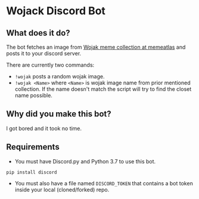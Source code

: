 # Wojack Discord Bot
## What does it do?
The bot fetches an image from [Wojak meme collection at memeatlas](https://www.memeatlas.com/wojak-memes.html) and posts it to your discord server.

There are currently two commands:
+ `!wojak` posts a random wojak image.
+ `!wojak <Name>` where `<Name>` is wojak image name from prior mentioned collection. If the name doesn't match the script will try to find the closet name possible.

## Why did you make this bot?
I got bored and it took no time.

## Requirements
+ You must have Discord.py and Python 3.7 to use this bot.

```
pip install discord
```
+ You must also have a file named `DISCORD_TOKEN` that contains a bot token inside your local (cloned/forked) repo.

